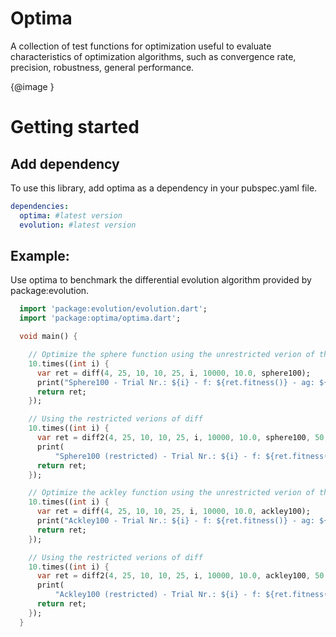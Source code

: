 Optima
======

A collection of test functions for optimization useful to evaluate characteristics of optimization algorithms, such as convergence rate, precision, robustness, general performance.

{@image <image alt='' src='https://en.wikipedia.org/wiki/File:Rastrigin_function.png'>}


# Getting started #

## Add dependency #

To use this library, add optima as a dependency in your pubspec.yaml file.

```yaml
dependencies:
  optima: #latest version
  evolution: #latest version
```

## Example:

Use optima to benchmark the differential evolution algorithm provided by package:evolution.

```dart
  import 'package:evolution/evolution.dart';
  import 'package:optima/optima.dart';

  void main() {

    // Optimize the sphere function using the unrestricted verion of the problem
    10.times((int i) {
      var ret = diff(4, 25, 10, 10, 25, i, 10000, 10.0, sphere100);
      print("Sphere100 - Trial Nr.: ${i} - f: ${ret.fitness()} - ag: ${ret}   ");
      return ret;
    });

    // Using the restricted verions of diff
    10.times((int i) {
      var ret = diff2(4, 25, 10, 10, 25, i, 10000, 10.0, sphere100, 50, 150);
      print(
          "Sphere100 (restricted) - Trial Nr.: ${i} - f: ${ret.fitness()} - ag: ${ret}   ");
      return ret;
    });

    // Optimize the ackley function using the unrestricted verion of the problem
    10.times((int i) {
      var ret = diff(4, 25, 10, 10, 25, i, 10000, 10.0, ackley100);
      print("Ackley100 - Trial Nr.: ${i} - f: ${ret.fitness()} - ag: ${ret}   ");
      return ret;
    });

    // Using the restricted verions of diff
    10.times((int i) {
      var ret = diff2(4, 25, 10, 10, 25, i, 10000, 10.0, ackley100, 50, 150);
      print(
          "Ackley100 (restricted) - Trial Nr.: ${i} - f: ${ret.fitness()} - ag: ${ret}   ");
      return ret;
    });
  }
```
